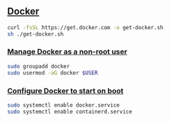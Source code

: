 ## [Docker](https://docs.docker.com/engine/install/ubuntu/#install-using-the-convenience-script)

```bash
curl -fsSL https://get.docker.com -o get-docker.sh
sh ./get-docker.sh
```

### [Manage Docker as a non-root user](https://docs.docker.com/engine/install/linux-postinstall/#manage-docker-as-a-non-root-user)
```bash
sudo groupadd docker
sudo usermod -aG docker $USER
```

### [Configure Docker to start on boot](https://docs.docker.com/engine/install/linux-postinstall/#configure-docker-to-start-on-boot)
```bash
sudo systemctl enable docker.service
sudo systemctl enable containerd.service
```
